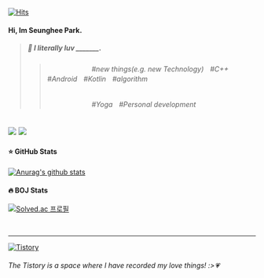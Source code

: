 [![Hits](https://hits.seeyoufarm.com/api/count/incr/badge.svg?url=https%3A%2F%2Fgithub.com%2Ftmdgml-96&count_bg=%2379C83D&title_bg=%23555555&icon=&icon_color=%23E7E7E7&title=hits&edge_flat=false)](https://hits.seeyoufarm.com)   
#### Hi, Im Seunghee Park.
> ##### :blossom: I literally luv _______.
>   > ######   ㅤㅤㅤㅤㅤㅤㅤ#new things(e.g. new Technology)ㅤ#C++ㅤ#Androidㅤ#Kotlinㅤ#algorithm
>   > ######   ㅤㅤㅤㅤㅤㅤㅤ#Yogaㅤ#Personal development
![](https://img.shields.io/badge/C++-★★★☆☆-blue)  ![](https://img.shields.io/badge/Kotlin-★★★☆☆-blueviolet)
---

#### :star: GitHub Stats
[![Anurag's github stats](https://github-readme-stats.vercel.app/api?username=tmdgml-96)](https://github.com/anuraghazra/github-readme-stats)

#### :fire: BOJ Stats
[![Solved.ac
프로필](http://mazassumnida.wtf/api/v2/generate_badge?boj=dkanxms12)](https://solved.ac/dkanxms12)

<br>

---

[![Tistory](https://img.shields.io/static/v1?label=Tistory&message=seunghee&color=yellowgreen)](https://dkanxmstmdgml.tistory.com/)
###### The Tistory is a space where I have recorded my love things! :>:heartpulse:
 
